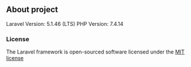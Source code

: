 ## About project

Laravel Version: 5.1.46 (LTS)
PHP Version: 7.4.14

### License

The Laravel framework is open-sourced software licensed under the [MIT license](http://opensource.org/licenses/MIT)